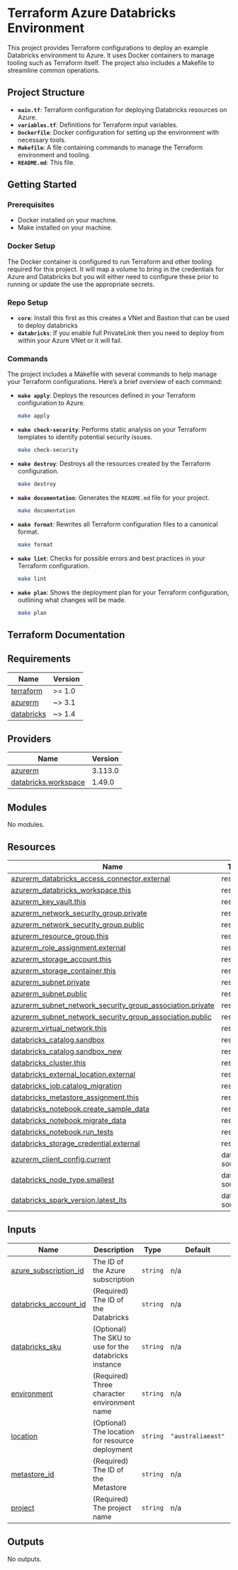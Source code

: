 # Terraform Azure Databricks Environment

This project provides Terraform configurations to deploy an example Databricks environment to Azure. It uses Docker containers to manage tooling such as Terraform itself. The project also includes a Makefile to streamline common operations.

## Project Structure

- **`main.tf`**: Terraform configuration for deploying Databricks resources on Azure.
- **`variables.tf`**: Definitions for Terraform input variables.
- **`Dockerfile`**: Docker configuration for setting up the environment with necessary tools.
- **`Makefile`**: A file containing commands to manage the Terraform environment and tooling.
- **`README.md`**: This file.

## Getting Started

### Prerequisites

- Docker installed on your machine.
- Make installed on your machine.

### Docker Setup

The Docker container is configured to run Terraform and other tooling required for this project. It will map a volume to bring in the credentials for Azure and Databricks but you will either need to configure these prior to running or update the use the appropriate secrets.

### Repo Setup

- **`core`**: Install this first as this creates a VNet and Bastion that can be used to deploy databricks
- **`databricks`**: If you enable full PrivateLink then you need to deploy from within your Azure VNet or it will fail.  

### Commands

The project includes a Makefile with several commands to help manage your Terraform configurations. Here’s a brief overview of each command:

- **`make apply`**: Deploys the resources defined in your Terraform configuration to Azure.

  ```bash
  make apply
  ```

- **`make check-security`**: Performs static analysis on your Terraform templates to identify potential security issues.

  ```bash
  make check-security
  ```

- **`make destroy`**: Destroys all the resources created by the Terraform configuration.

  ```bash
  make destroy
  ```

- **`make documentation`**: Generates the `README.md` file for your project.

  ```bash
  make documentation
  ```

- **`make format`**: Rewrites all Terraform configuration files to a canonical format.

  ```bash
  make format
  ```

- **`make lint`**: Checks for possible errors and best practices in your Terraform configuration.

  ```bash
  make lint
  ```

- **`make plan`**: Shows the deployment plan for your Terraform configuration, outlining what changes will be made.

  ```bash
  make plan
  ```

## Terraform Documentation

<!-- BEGIN_TF_DOCS -->
## Requirements

| Name | Version |
|------|---------|
| <a name="requirement_terraform"></a> [terraform](#requirement\_terraform) | >= 1.0 |
| <a name="requirement_azurerm"></a> [azurerm](#requirement\_azurerm) | ~> 3.1 |
| <a name="requirement_databricks"></a> [databricks](#requirement\_databricks) | ~> 1.4 |

## Providers

| Name | Version |
|------|---------|
| <a name="provider_azurerm"></a> [azurerm](#provider\_azurerm) | 3.113.0 |
| <a name="provider_databricks.workspace"></a> [databricks.workspace](#provider\_databricks.workspace) | 1.49.0 |

## Modules

No modules.

## Resources

| Name | Type |
|------|------|
| [azurerm_databricks_access_connector.external](https://registry.terraform.io/providers/hashicorp/azurerm/latest/docs/resources/databricks_access_connector) | resource |
| [azurerm_databricks_workspace.this](https://registry.terraform.io/providers/hashicorp/azurerm/latest/docs/resources/databricks_workspace) | resource |
| [azurerm_key_vault.this](https://registry.terraform.io/providers/hashicorp/azurerm/latest/docs/resources/key_vault) | resource |
| [azurerm_network_security_group.private](https://registry.terraform.io/providers/hashicorp/azurerm/latest/docs/resources/network_security_group) | resource |
| [azurerm_network_security_group.public](https://registry.terraform.io/providers/hashicorp/azurerm/latest/docs/resources/network_security_group) | resource |
| [azurerm_resource_group.this](https://registry.terraform.io/providers/hashicorp/azurerm/latest/docs/resources/resource_group) | resource |
| [azurerm_role_assignment.external](https://registry.terraform.io/providers/hashicorp/azurerm/latest/docs/resources/role_assignment) | resource |
| [azurerm_storage_account.this](https://registry.terraform.io/providers/hashicorp/azurerm/latest/docs/resources/storage_account) | resource |
| [azurerm_storage_container.this](https://registry.terraform.io/providers/hashicorp/azurerm/latest/docs/resources/storage_container) | resource |
| [azurerm_subnet.private](https://registry.terraform.io/providers/hashicorp/azurerm/latest/docs/resources/subnet) | resource |
| [azurerm_subnet.public](https://registry.terraform.io/providers/hashicorp/azurerm/latest/docs/resources/subnet) | resource |
| [azurerm_subnet_network_security_group_association.private](https://registry.terraform.io/providers/hashicorp/azurerm/latest/docs/resources/subnet_network_security_group_association) | resource |
| [azurerm_subnet_network_security_group_association.public](https://registry.terraform.io/providers/hashicorp/azurerm/latest/docs/resources/subnet_network_security_group_association) | resource |
| [azurerm_virtual_network.this](https://registry.terraform.io/providers/hashicorp/azurerm/latest/docs/resources/virtual_network) | resource |
| [databricks_catalog.sandbox](https://registry.terraform.io/providers/databricks/databricks/latest/docs/resources/catalog) | resource |
| [databricks_catalog.sandbox_new](https://registry.terraform.io/providers/databricks/databricks/latest/docs/resources/catalog) | resource |
| [databricks_cluster.this](https://registry.terraform.io/providers/databricks/databricks/latest/docs/resources/cluster) | resource |
| [databricks_external_location.external](https://registry.terraform.io/providers/databricks/databricks/latest/docs/resources/external_location) | resource |
| [databricks_job.catalog_migration](https://registry.terraform.io/providers/databricks/databricks/latest/docs/resources/job) | resource |
| [databricks_metastore_assignment.this](https://registry.terraform.io/providers/databricks/databricks/latest/docs/resources/metastore_assignment) | resource |
| [databricks_notebook.create_sample_data](https://registry.terraform.io/providers/databricks/databricks/latest/docs/resources/notebook) | resource |
| [databricks_notebook.migrate_data](https://registry.terraform.io/providers/databricks/databricks/latest/docs/resources/notebook) | resource |
| [databricks_notebook.run_tests](https://registry.terraform.io/providers/databricks/databricks/latest/docs/resources/notebook) | resource |
| [databricks_storage_credential.external](https://registry.terraform.io/providers/databricks/databricks/latest/docs/resources/storage_credential) | resource |
| [azurerm_client_config.current](https://registry.terraform.io/providers/hashicorp/azurerm/latest/docs/data-sources/client_config) | data source |
| [databricks_node_type.smallest](https://registry.terraform.io/providers/databricks/databricks/latest/docs/data-sources/node_type) | data source |
| [databricks_spark_version.latest_lts](https://registry.terraform.io/providers/databricks/databricks/latest/docs/data-sources/spark_version) | data source |

## Inputs

| Name | Description | Type | Default | Required |
|------|-------------|------|---------|:--------:|
| <a name="input_azure_subscription_id"></a> [azure\_subscription\_id](#input\_azure\_subscription\_id) | The ID of the Azure subscription | `string` | n/a | yes |
| <a name="input_databricks_account_id"></a> [databricks\_account\_id](#input\_databricks\_account\_id) | (Required) The ID of the Databricks | `string` | n/a | yes |
| <a name="input_databricks_sku"></a> [databricks\_sku](#input\_databricks\_sku) | (Optional) The SKU to use for the databricks instance | `string` | n/a | yes |
| <a name="input_environment"></a> [environment](#input\_environment) | (Required) Three character environment name | `string` | n/a | yes |
| <a name="input_location"></a> [location](#input\_location) | (Optional) The location for resource deployment | `string` | `"australiaeast"` | no |
| <a name="input_metastore_id"></a> [metastore\_id](#input\_metastore\_id) | (Required) The ID of the Metastore | `string` | n/a | yes |
| <a name="input_project"></a> [project](#input\_project) | (Required) The project name | `string` | n/a | yes |

## Outputs

No outputs.
<!-- END_TF_DOCS -->